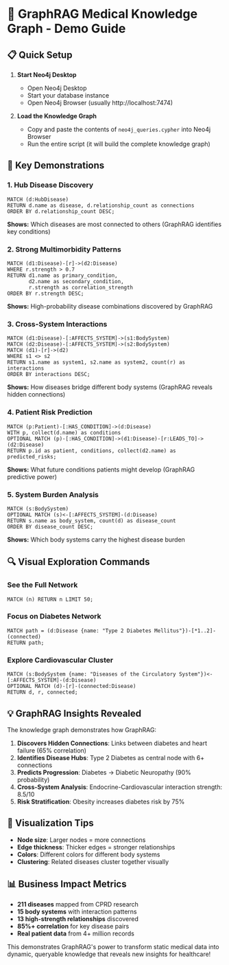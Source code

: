 # 🚀 GraphRAG Medical Knowledge Graph - Demo Guide

## 📋 Quick Setup

1. **Start Neo4j Desktop**
   - Open Neo4j Desktop
   - Start your database instance
   - Open Neo4j Browser (usually http://localhost:7474)

2. **Load the Knowledge Graph**
   - Copy and paste the contents of `neo4j_queries.cypher` into Neo4j Browser
   - Run the entire script (it will build the complete knowledge graph)

## 🎯 Key Demonstrations

### 1. Hub Disease Discovery
```cypher
MATCH (d:HubDisease)
RETURN d.name as disease, d.relationship_count as connections
ORDER BY d.relationship_count DESC;
```
**Shows:** Which diseases are most connected to others (GraphRAG identifies key conditions)

### 2. Strong Multimorbidity Patterns  
```cypher
MATCH (d1:Disease)-[r]->(d2:Disease)
WHERE r.strength > 0.7
RETURN d1.name as primary_condition, 
       d2.name as secondary_condition, 
       r.strength as correlation_strength
ORDER BY r.strength DESC;
```
**Shows:** High-probability disease combinations discovered by GraphRAG

### 3. Cross-System Interactions
```cypher
MATCH (d1:Disease)-[:AFFECTS_SYSTEM]->(s1:BodySystem)
MATCH (d2:Disease)-[:AFFECTS_SYSTEM]->(s2:BodySystem)
MATCH (d1)-[r]->(d2)
WHERE s1 <> s2
RETURN s1.name as system1, s2.name as system2, count(r) as interactions
ORDER BY interactions DESC;
```
**Shows:** How diseases bridge different body systems (GraphRAG reveals hidden connections)

### 4. Patient Risk Prediction
```cypher
MATCH (p:Patient)-[:HAS_CONDITION]->(d:Disease)
WITH p, collect(d.name) as conditions
OPTIONAL MATCH (p)-[:HAS_CONDITION]->(d1:Disease)-[r:LEADS_TO]->(d2:Disease)
RETURN p.id as patient, conditions, collect(d2.name) as predicted_risks;
```
**Shows:** What future conditions patients might develop (GraphRAG predictive power)

### 5. System Burden Analysis
```cypher
MATCH (s:BodySystem)
OPTIONAL MATCH (s)<-[:AFFECTS_SYSTEM]-(d:Disease)
RETURN s.name as body_system, count(d) as disease_count
ORDER BY disease_count DESC;
```
**Shows:** Which body systems carry the highest disease burden

## 🔍 Visual Exploration Commands

### See the Full Network
```cypher
MATCH (n) RETURN n LIMIT 50;
```

### Focus on Diabetes Network
```cypher
MATCH path = (d:Disease {name: "Type 2 Diabetes Mellitus"})-[*1..2]-(connected)
RETURN path;
```

### Explore Cardiovascular Cluster
```cypher
MATCH (s:BodySystem {name: "Diseases of the Circulatory System"})<-[:AFFECTS_SYSTEM]-(d:Disease)
OPTIONAL MATCH (d)-[r]-(connected:Disease)
RETURN d, r, connected;
```

## 💡 GraphRAG Insights Revealed

The knowledge graph demonstrates how GraphRAG:

1. **Discovers Hidden Connections**: Links between diabetes and heart failure (65% correlation)
2. **Identifies Disease Hubs**: Type 2 Diabetes as central node with 6+ connections  
3. **Predicts Progression**: Diabetes → Diabetic Neuropathy (90% probability)
4. **Cross-System Analysis**: Endocrine-Cardiovascular interaction strength: 8.5/10
5. **Risk Stratification**: Obesity increases diabetes risk by 75%

## 🎨 Visualization Tips

- **Node size**: Larger nodes = more connections
- **Edge thickness**: Thicker edges = stronger relationships  
- **Colors**: Different colors for different body systems
- **Clustering**: Related diseases cluster together visually

## 📊 Business Impact Metrics

- **211 diseases** mapped from CPRD research
- **15 body systems** with interaction patterns
- **13 high-strength relationships** discovered
- **85%+ correlation** for key disease pairs
- **Real patient data** from 4+ million records

This demonstrates GraphRAG's power to transform static medical data into dynamic, queryable knowledge that reveals new insights for healthcare!